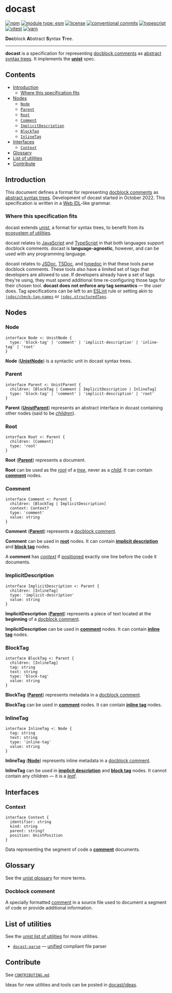# docast

[![npm](https://img.shields.io/npm/v/@flex-development/docast.svg)](https://npmjs.com/package/@flex-development/docast)
[![module type: esm](https://img.shields.io/badge/module%20type-esm-brightgreen)](https://github.com/voxpelli/badges-cjs-esm)
[![license](https://img.shields.io/github/license/flex-development/docast.svg)](LICENSE.md)
[![conventional commits](https://img.shields.io/badge/-conventional%20commits-fe5196?logo=conventional-commits&logoColor=ffffff)](https://conventionalcommits.org/)
[![typescript](https://img.shields.io/badge/-typescript-3178c6?logo=typescript&logoColor=ffffff)](https://typescriptlang.org/)
[![vitest](https://img.shields.io/badge/-vitest-6e9f18?style=flat&logo=vitest&logoColor=ffffff)](https://vitest.dev/)
[![yarn](https://img.shields.io/badge/-yarn-2c8ebb?style=flat&logo=yarn&logoColor=ffffff)](https://yarnpkg.com/)

**Doc**block **A**bstract **S**yntax **T**ree.

***

**docast** is a specification for representing [docblock comments](#docblock-comment) as [abstract syntax trees][1]. It
implements the [**unist**][2] spec.

## Contents

- [Introduction](#introduction)
  - [Where this specification fits](#where-this-specification-fits)
- [Nodes](#nodes)
  - [`Node`](#node)
  - [`Parent`](#parent)
  - [`Root`](#root)
  - [`Comment`](#comment)
  - [`ImplicitDescription`](#implicitdescription)
  - [`BlockTag`](#blocktag)
  - [`InlineTag`](#inlinetag)
- [Interfaces](#interfaces)
  - [`Context`](#context)
- [Glossary](#glossary)
- [List of utilities](#list-of-utilities)
- [Contribute](#contribute)

## Introduction

This document defines a format for representing [docblock comments](#docblock-comment) as [abstract syntax trees][1].
Development of docast started in October 2022. This specification is written in a [Web IDL][3]-like grammar.

### Where this specification fits

docast extends [unist][2], a format for syntax trees, to benefit from its [ecosystem of utilities][4].

docast relates to [JavaScript][5] and [TypeScript][6] in that both languages support docblock comments. docast is
**language-agnostic**, however, and can be used with any programming language.

docast relates to [JSDoc][7], [TSDoc][8], and [typedoc][9] in that these tools parse docblock comments. These tools also
have a limited set of tags that developers are allowed to use. If developers already have a set of tags they're using,
they must spend additional time re-configuring those tags for their chosen tool. **docast does not enforce any tag
semantics** &mdash; the user does. Tag specifications can be left to an [ESLint][10] rule or setting akin to
[`jsdoc/check-tag-names`][11] or [`jsdoc.structuredTags`][12].

## Nodes

### Node

```idl
interface Node <: UnistNode {
  type: 'block-tag' | 'comment' | 'implicit-description' | 'inline-tag' | 'root'
}
```

**Node** ([**UnistNode**][13]) is a syntactic unit in docast syntax trees.

### Parent

```idl
interface Parent <: UnistParent {
  children: [BlockTag | Comment | ImplicitDescription | InlineTag]
  type: 'block-tag' | 'comment' | 'implicit-description' | 'root'
}
```

**Parent** ([**UnistParent**][14]) represents an abstract interface in docast containing other nodes (said to be
[*children*][15]).

### Root

```idl
interface Root <: Parent {
  children: [Comment]
  type: 'root'
}
```

**Root** ([**Parent**](#parent)) represents a document.

**Root** can be used as the [*root*][16] of a [*tree*][17], never as a [*child*][18]. It can contain
[**comment**](#comment) nodes.

### Comment

```idl
interface Comment <: Parent {
  children: [BlockTag | ImplicitDescription]
  context: Context?
  type: 'comment'
  value: string
}
```

**Comment** ([**Parent**](#parent)) represents a [docblock comment](#docblock-comment).

**Comment** can be used in [**root**](#root) nodes. It can contain [**implicit description**](#implicitdescription) and
[**block tag**](#blocktag) nodes.

A **comment** has [*context*](#context) if [positioned][19] exactly one line before the code it documents.

### ImplicitDescription

```idl
interface ImplicitDescription <: Parent {
  children: [InlineTag]
  type: 'implicit-description'
  value: string
}
```

**ImplicitDescription** ([**Parent**](#parent)) represents a piece of text located at the **beginning** of a [docblock
comment](#docblock-comment).

**ImplicitDescription** can be used in [**comment**](#comment) nodes. It can contain [**inline tag**](#inlinetag) nodes.

### BlockTag

```idl
interface BlockTag <: Parent {
  children: [InlineTag]
  tag: string
  text: string
  type: 'block-tag'
  value: string
}
```

**BlockTag** ([**Parent**](#parent)) represents metadata in a [docblock comment](#docblock-comment).

**BlockTag** can be used in [**comment**](#comment) nodes. It can contain [**inline tag**](#inlinetag) nodes.

### InlineTag

```idl
interface InlineTag <: Node {
  tag: string
  text: string
  type: 'inline-tag'
  value: string
}
```

**InlineTag** ([**Node**](#node)) represents inline metadata in a [docblock comment](#docblock-comment).

**InlineTag** can be used in [**implicit description**](#implicitdescription) and [**block tag**](#blocktag) nodes. It
cannot contain any children &mdash; it is a [*leaf*][20].

## Interfaces

### Context

```idl
interface Context {
  identifier: string
  kind: string
  parent: string?
  position: UnistPosition
}
```

Data representing the segment of code a [**comment**](#comment) documents.

## Glossary

See the [unist glossary][21] for more terms.

### Docblock comment

A specially formatted [comment][22] in a source file used to document a segment of code or provide additional
information.

## List of utilities

See the [unist list of utilities][4] for more utilities.

- [`docast-parse`][23] &mdash; [unified][24] compliant file parser

## Contribute

See [`CONTRIBUTING.md`](CONTRIBUTING.md).

Ideas for new utilities and tools can be posted in [docast/ideas][25].

[1]: https://github.com/syntax-tree/unist#syntax-tree
[2]: https://github.com/syntax-tree/unist
[3]: https://heycam.github.io/webidl
[4]: https://github.com/syntax-tree/unist#list-of-utilities
[5]: https://www.ecma-international.org/ecma-262/9.0/index.html
[6]: https://typescriptlang.org
[7]: https://jsdoc.app
[8]: https://tsdoc.org
[9]: https://github.com/TypeStrong/typedoc
[10]: https://eslint.org
[11]: https://github.com/gajus/eslint-plugin-jsdoc#check-tag-names
[12]: https://github.com/gajus/eslint-plugin-jsdoc#structuredtags
[13]: https://github.com/syntax-tree/unist#node
[14]: https://github.com/syntax-tree/unist#parent
[15]: https://github.com/syntax-tree/unist#child
[16]: https://github.com/syntax-tree/unist#root
[17]: https://github.com/syntax-tree/unist#tree
[18]: https://github.com/syntax-tree/unist#child
[19]: https://github.com/syntax-tree/unist#positional-information
[20]: https://github.com/syntax-tree/unist#leaf
[21]: https://github.com/syntax-tree/unist#glossary
[22]: https://en.wikipedia.org/wiki/Comment_(computer_programming)
[23]: https://github.com/flex-development/docast-parse
[24]: https://github.com/unifiedjs/unified
[25]: https://github.com/flex-development/docast/discussions/new?category=ideas
